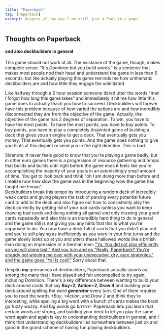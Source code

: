 ```yaml
---
title: "Paperback"
tag: [Paperback]
excerpt: Despite all my age I am still just a Paul in a page.
---
```


## Thoughts on Paperback 
#### and also deckbuilders in general

This game should not work at all. The existance of the game, though, makes complete sense: "It's _Dominion_ but you build words." is a sentence that makes most people nod their head and understand the game in less than 5 seconds; but like actually playing this game reminds me how unthematic deckbuilders are and how little they engage the uninitiated.

Like halfway through a 2 hour session someone dared utter the words "man I forgot how _long_ this game takes" and immediately it hit me how little this game does to actually teach you how to succeed. Deckbuilders will forever have this problem because of how varied the actions are and how incredibly disconnected they are from the objective of the game. Actually, the objective of the game has 2 degrees of separation. To win, you have to have the most points. To have the most points, you have to buy points. To buy points, you have to play a completely disjointed game of building a deck that gives you an engine to get a deck. That eventually gets you money. That eventually gets you points. And the game does nothing to give you hints at this disjoint or send you in the right direction. This is bad.

Sidenote: It never feels good to know that you're playing a game badly, but in other euro games there is a progression of resource gathering and tempo that builds and builds until right before the game ends it feels like you're accomplishing the majority of your goals in an astonishingly small amount of time. You get to look back and think "oh I am doing more than before and I realize now how slow the game was in the beginning wow the game has taught me tempo".  
Deckbuilders break this tempo by introducing a random deck of incredibly weak cards and giving players the task of parsing every potential future card to add to the deck and also figure out how to consistently play the deck correctly by getting rid of your bad cards (unless you want to keep drawing bad cards and doing nothing all game) and only drawing your good cards repeatedly and also this is an incredibly hard thing to do in general and the game still is not giving you any hints that this is what you're supposed to do. You now have a deck full of cards that you didn't plan out and you're still playing as inefficiently as you were in your first turns and the game slowly looks up at you and utters these hallowed words like a british man doing an impression of a German man: ["Ya. You did not play efficiently so you will come last." And you turn and go "Really, Paperback? You're already not winning me over with your unevocative, dry, euro strategies." and the game goes "Ya! Is cool!"](https://youtu.be/pxftzFCIVtw?t=438) Sorry about that.

Despite __my__ grievances of deckbuilders, Paperback actually stands out among the many that I have played and felt uncompelled to try again, including Dominion. There's a key difference between wanting to build your deck around cards that say __Buy+2__, __Action+2__, __Draw 4__ and building your deck around spelling the word ___generator___ every turn. One of them requires you to read the words _+Buy_, _+Action_, and _Draw 2_ and think they're interesting, while spelling a big word with a bunch of cards makes the brain go fuzzy wuzzy. And big words go _brrrrrrr_. Paperback lets you learn that certain words are strong, and building your deck to let you play the same word again and again is key to understanding deckbuilders in general, and I think that understanding deckbuilders lies somewhere between just ok and good in the grand scheme of having fun playing deckbuilders.
